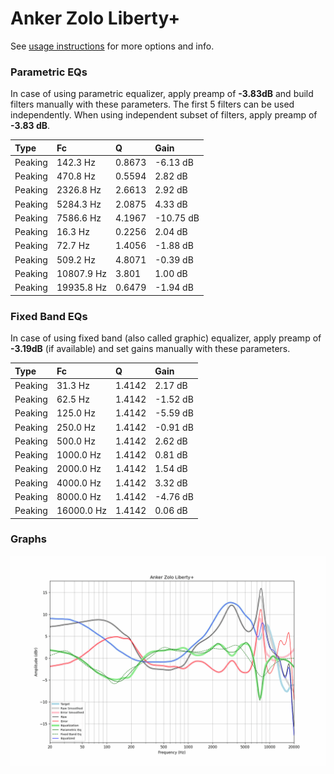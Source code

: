 # Anker Zolo Liberty+
See [usage instructions](https://github.com/jaakkopasanen/AutoEq#usage) for more options and info.

### Parametric EQs
In case of using parametric equalizer, apply preamp of **-3.83dB** and build filters manually
with these parameters. The first 5 filters can be used independently.
When using independent subset of filters, apply preamp of **-3.83 dB**.

| Type    | Fc         |      Q | Gain      |
|:--------|:-----------|:-------|:----------|
| Peaking | 142.3 Hz   | 0.8673 | -6.13 dB  |
| Peaking | 470.8 Hz   | 0.5594 | 2.82 dB   |
| Peaking | 2326.8 Hz  | 2.6613 | 2.92 dB   |
| Peaking | 5284.3 Hz  | 2.0875 | 4.33 dB   |
| Peaking | 7586.6 Hz  | 4.1967 | -10.75 dB |
| Peaking | 16.3 Hz    | 0.2256 | 2.04 dB   |
| Peaking | 72.7 Hz    | 1.4056 | -1.88 dB  |
| Peaking | 509.2 Hz   | 4.8071 | -0.39 dB  |
| Peaking | 10807.9 Hz | 3.801  | 1.00 dB   |
| Peaking | 19935.8 Hz | 0.6479 | -1.94 dB  |

### Fixed Band EQs
In case of using fixed band (also called graphic) equalizer, apply preamp of **-3.19dB**
(if available) and set gains manually with these parameters.

| Type    | Fc         |      Q | Gain     |
|:--------|:-----------|:-------|:---------|
| Peaking | 31.3 Hz    | 1.4142 | 2.17 dB  |
| Peaking | 62.5 Hz    | 1.4142 | -1.52 dB |
| Peaking | 125.0 Hz   | 1.4142 | -5.59 dB |
| Peaking | 250.0 Hz   | 1.4142 | -0.91 dB |
| Peaking | 500.0 Hz   | 1.4142 | 2.62 dB  |
| Peaking | 1000.0 Hz  | 1.4142 | 0.81 dB  |
| Peaking | 2000.0 Hz  | 1.4142 | 1.54 dB  |
| Peaking | 4000.0 Hz  | 1.4142 | 3.32 dB  |
| Peaking | 8000.0 Hz  | 1.4142 | -4.76 dB |
| Peaking | 16000.0 Hz | 1.4142 | 0.06 dB  |

### Graphs
![](./Anker%20Zolo%20Liberty+.png)